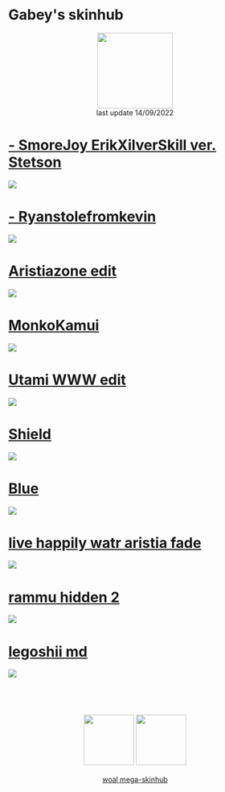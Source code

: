 # Gabey's skinhub
<p align="center">
<a href="https://osu.ppy.sh/users/12904237">
  <img src="https://a.ppy.sh/12904237"  
       width="150"
       height="150"></a>
<br>
last update 14/09/2022
</p>
 
 # [- SmoreJoy ErikXilverSkill ver. Stetson](https://github.com/rudjx3/skins/raw/main/gabey/-_SmoreJoy_ErikXilverSkill_ver._Stetson.osk)
![](https://osu.ppy.sh/ss/18125797/a2bd)

 # [- Ryanstolefromkevin](https://github.com/rudjx3/skins/raw/main/gabey/-_Ryanstolefromkevin.osk)
![](https://osu.ppy.sh/ss/18125806/d26a)

 # [Aristiazone edit](https://github.com/rudjx3/skins/raw/main/gabey/Aristiazone_edit.osk)
![](https://osu.ppy.sh/ss/18125810/9a1d)

 # [MonkoKamui](https://github.com/rudjx3/skins/raw/main/gabey/MonkoKamui.osk)
![](https://osu.ppy.sh/ss/18125813/4257)

 # [Utami WWW edit](https://github.com/rudjx3/skins/raw/main/gabey/Utami_WWW_edit.osk)
![](https://osu.ppy.sh/ss/18125816/79e4)

 # [Shield](https://github.com/rudjx3/skins/raw/main/gabey/Shield.osk)
![](https://osu.ppy.sh/ss/18125825/ce2e)

 # [Blue](https://github.com/rudjx3/skins/raw/main/gabey/Blue.osk)
![](https://osu.ppy.sh/ss/18125829/1609)

 # [live happily watr aristia fade](https://github.com/rudjx3/skins/raw/main/gabey/live_happily_watr_aristia_fade.osk)
![](https://osu.ppy.sh/ss/18125831/1b2c)

 # [rammu hidden 2](https://github.com/rudjx3/skins/raw/main/gabey/rammu_hidden_2.osk)
![](https://osu.ppy.sh/ss/18125832/0767)

 # [legoshii md](https://github.com/rudjx3/skins/raw/main/gabey/legoshii_md.osk)
![](https://osu.ppy.sh/ss/18125834/362a)

#
<p align="center">
  <br></br>
  <a href="https://www.twitch.tv/gaybey_">
  <img src="https://i.imgur.com/HM030lk.png" 
       width="100" 
       height="100"></a>
  <a href="https://twitter.com/gabeyosu">
  <img src="https://i.imgur.com/PUQ5uWf.png" 
       width="100" 
       height="100"></a>
  <br></br>
  <a href="README.md">woal mega-skinhub</a>
 </p>
